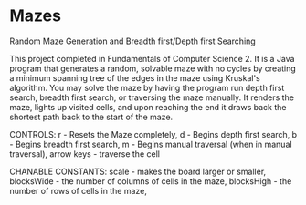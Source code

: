 # Mazes
Random Maze Generation and Breadth first/Depth first Searching

This project completed in Fundamentals of Computer Science 2. It is a Java program that generates a random,
solvable maze with no cycles by creating a minimum spanning tree of the edges in the maze using Kruskal's
algorithm. You may solve the maze by having the program run depth first search, breadth first search, or
traversing the maze manually. It renders the maze, lights up visited cells, and upon reaching the end it
draws back the shortest path back to the start of the maze.

CONTROLS: r - Resets the Maze completely, d - Begins depth first search, b - Begins breadth first search, m - Begins manual traversal
(when in manual traversal),
 arrow keys - traverse the cell

CHANABLE CONSTANTS:
scale - makes the board larger or smaller, 
blocksWide - the number of columns of cells in the maze, 
blocksHigh - the number of rows of cells in the maze, 
